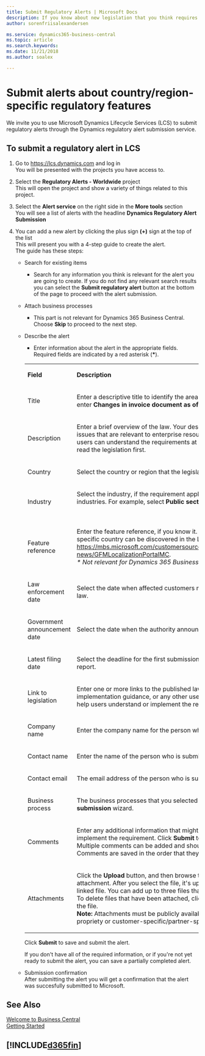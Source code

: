```yaml
---
title: Submit Regulatory Alerts | Microsoft Docs
description: If you know about new legislation that you think requires feature support in Business Central, you can follow this guide to submit a regulatory alert to the product team.
author: sorenfriisalexandersen

ms.service: dynamics365-business-central
ms.topic: article
ms.search.keywords:
ms.date: 11/21/2018
ms.author: soalex

---
```

# Submit alerts about country/region-specific regulatory features

We invite you to use Microsoft Dynamics Lifecycle Services (LCS) to submit regulatory alerts through the Dynamics regulatory alert submission service.  

## To submit a regulatory alert in LCS

1. Go to https://lcs.dynamics.com and log in<br>
    You will be presented with the projects you have access to.

2. Select the **Regulatory Alerts - Worldwide** project<br>
    This will open the project and show a variety of things related to this project.

3. Select the **Alert service** on the right side in the **More tools** section<br>
    You will see a list of alerts with the headline **Dynamics Regulatory Alert Submission**

4. You can add a new alert by clicking the plus sign **(+)** sign at the top of the list<br>
    This will present you with a 4-step guide to create the alert.<br>
    The guide has these steps:<br>
    * Search for existing items
        * Search for any information you think is relevant for the alert you are going to create. If you do not find any relevant search results you can select the **Submit regulatory alert** button at the bottom of the page to proceed with the alert submission.
    * Attach business processes
        * This part is not relevant for Dynamics 365 Business Central. Choose **Skip** to proceed to the next step.
    * Describe the alert
        * Enter information about the alert in the appropriate fields. Required fields are indicated by a red asterisk (<strong>\*</strong>).
        <table>
            <tr>
                <td >
                <p><strong>Field</strong></p>
                </td>
                <td >
                <p><strong>Description</strong></p>
                </td>
            </tr>
            <tr>
                <td>
                <p>Title</p>
                </td>
                <td>
                <p>Enter a descriptive title to identify the area of impact. For example, enter <strong>Changes in invoice document as of January 1, 2018</strong>.</p>
                </td>
            </tr>
            <tr>
                <td>
                <p>Description</p>
                </td>
                <td>
                <p>Enter a brief overview of the law. Your description should focus on issues that are relevant to enterprise resource planning (ERP), so that users can understand the requirements at a high level without having to read the legislation first. </p>
                </td>
            </tr>
            <tr>
                <td>
                <p>Country</p>
                </td>
                <td>
                <p>Select the country or region that the legislation applies to. </p>
                </td>
            </tr>
            <tr>
                <td>
                <p>Industry</p>
                </td>
                <td>
                <p>Select the industry, if the requirement applies only to specific industries. For example, select <strong>Public sector</strong>, <strong>Retail</strong>, or <strong>Manufacturing</strong>. </p><br/>
                </td>
            </tr>
            <tr>
                <td>
                <p>Feature reference</p>
                </td>
                <td>
                <p>Enter the feature reference, if you know it. The list of feature for specific country can be discovered in the Localization portal: <a href="https://mbs.microsoft.com/customersource/global/ax/support/support-news/GFMLocalizationPortalMC" data-raw-source="https://mbs.microsoft.com/customersource/global/ax/support/support-news/GFMLocalizationPortalMC">https://mbs.microsoft.com/customersource/global/ax/support/support-news/GFMLocalizationPortalMC</a>.<br><i>* Not relevant for Dynamics 365 Business Central.</i></p>
                </td>
            </tr>
            <tr>
                <td>
                <p>Law enforcement date</p>
                </td>
                <td>
                    <p>Select the date when affected customers must start to comply with the law.  </p>
                </td>
            </tr>
            <tr>
                <td>
                <p>Government announcement date</p>
                </td>
                <td>
                <p>Select the date when the authority announced the change. </p>
                </td>
            </tr>
            <tr>
                <td>
                <p>Latest filing date</p>
                </td>
                <td>
                <p>Select the deadline for the first submission of the new or changed report.     </p>
                </td>
        </tr>
            <tr>
                <td>
                <p>Link to legislation </p>
                </td>
                <td>
                <p>Enter one or more links to the published law, interpretation guideline, implementation guidance, or any other useful documentation that will help users understand or implement the requirement.</p>
                </td>
            </tr>
            <tr>
                <td>
                <p>Company name</p>
                </td>
                <td>
                <p>Enter the company name for the person who is submitting the alert.         </p>
                </td>
            </tr>
            <tr>
                <td>
                <p>Contact name</p>
                </td>
                <td>
                <p>Enter the name of the person who is submitting the alert.     </p>
                </td>
            </tr>
            <tr>
                <td>
                <p>Contact email</p>
                </td>
                <td>
                <p>The email address of the person who is submitting the alert.   </p>
                </td>
            </tr>
            <tr>
                <td>
                <p>Business process</p>
                </td>
                <td>
                <p>The business processes that you selected through the <strong>Alert submission</strong> wizard.</p>
                </td>
            </tr>
            <tr>
                <td>Comments</td>
                <td>
                <p>Enter any additional information that might be help users understand or implement the requirement. Click <strong>Submit</strong> to save your comment. Multiple comments can be added and should be submitted separately. Comments are saved in the order that they are added. </p>
                </td>
            </tr>
            <tr>
                <td> Attachments </td>
                <td> <p>Click the <strong>Upload</strong> button, and then browse to select a file to add as an attachment. After you select the file, it&#39;s uploaded and appears as a linked file. You can add up to three files that have a size of 5 MB each. To delete files that have been attached, click <strong>Remove</strong> under the title of the file. </br><strong>Note:</strong> Attachments must be publicly available materials. They can&#39;t be propriety or customer-specific/partner-specific.</p    >
                </td>
            </tr>
        </table>

        Click **Submit** to save and submit the alert.

        If you don't have all of the required information, or if you're not yet ready to submit the alert, you can save a partially completed alert.

    * Submission confirmation</br>
        After submitting the alert you will get a confirmation that the alert was succesfully submitted to Microsoft.

## See Also

[Welcome to Business Central](../index.md)  
[Getting Started](../product-get-started.md)  

## [!INCLUDE[d365fin](../includes/free_trial_md.md)]  
